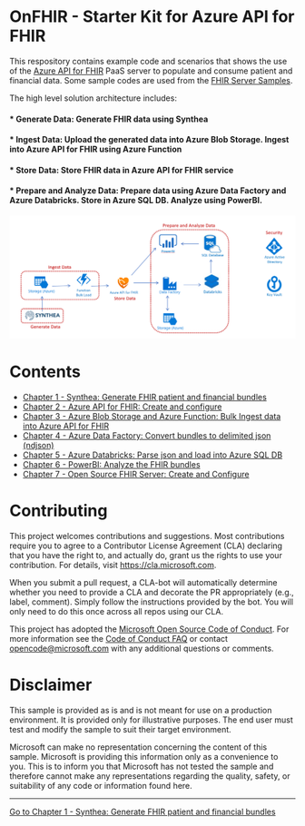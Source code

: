 # OnFHIR - Starter Kit for Azure API for FHIR 

This respository contains example code and scenarios that shows the use of the [Azure API for FHIR](https://docs.microsoft.com/azure/healthcare-apis) PaaS server to populate and consume patient and financial data. 
Some sample codes are used from the [FHIR Server Samples](https://github.com/microsoft/fhir-server-samples).

The high level solution architecture includes: 
#### * Generate Data: Generate FHIR data using Synthea
#### * Ingest Data: Upload the generated data into Azure Blob Storage. Ingest into Azure API for FHIR using Azure Function
#### * Store Data: Store FHIR data in Azure API for FHIR service
#### * Prepare and Analyze Data: Prepare data using Azure Data Factory and Azure Databricks. Store in Azure SQL DB. Analyze using PowerBI.

<center><img src="images//azure-api-fhir-paas.png" width="850"></center>

# Contents

* [Chapter 1 - Synthea: Generate FHIR patient and financial bundles](./Chapter1-Synthea/Synthea.md)
* [Chapter 2 - Azure API for FHIR: Create and configure](./Chapter2-AzureAPIforFHIR/AzureAPI.md)
* [Chapter 3 - Azure Blob Storage and Azure Function: Bulk Ingest data into Azure API for FHIR](./Chapter3-AzureBlobStorageandAzureFunction/AzureFunction.md)
* [Chapter 4 - Azure Data Factory: Convert bundles to delimited json (ndjson)](./Chapter4-AzureDataFactory/AzureDF.md)
* [Chapter 5 - Azure Databricks: Parse json and load into Azure SQL DB](./Chapter5-AzureDatabricks/AzureDB.md)
* [Chapter 6 - PowerBI: Analyze the FHIR bundles](./Chapter6-PowerBI/PowerBI.md)
* [Chapter 7 - Open Source FHIR Server: Create and Configure](./Chapter7-OpenSourceFHIRServer/OpenSource.md)

# Contributing

This project welcomes contributions and suggestions.  Most contributions require you to agree to a
Contributor License Agreement (CLA) declaring that you have the right to, and actually do, grant us
the rights to use your contribution. For details, visit https://cla.microsoft.com.

When you submit a pull request, a CLA-bot will automatically determine whether you need to provide
a CLA and decorate the PR appropriately (e.g., label, comment). Simply follow the instructions
provided by the bot. You will only need to do this once across all repos using our CLA.

This project has adopted the [Microsoft Open Source Code of Conduct](https://opensource.microsoft.com/codeofconduct/).
For more information see the [Code of Conduct FAQ](https://opensource.microsoft.com/codeofconduct/faq/) or
contact [opencode@microsoft.com](mailto:opencode@microsoft.com) with any additional questions or comments.

# Disclaimer 

This sample is provided as is and is not meant for use on a production environment. It is provided only for illustrative purposes. The end user must test and modify the sample to suit their target environment. 

Microsoft can make no representation concerning the content of this sample. Microsoft is providing this information only as a convenience to you. This is to inform you that Microsoft has not tested the sample and therefore cannot make any representations regarding the quality, safety, or suitability of any code or information found here.   

***

[Go to Chapter 1 - Synthea: Generate FHIR patient and financial bundles](.../Chapter1-Synthea/Synthea.md)
